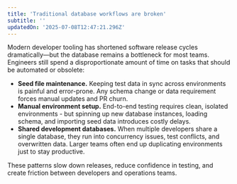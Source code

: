 ```yaml
---
title: 'Traditional database workflows are broken'
subtitle: ''
updatedOn: '2025-07-08T12:47:21.296Z'
---
```


Modern developer tooling has shortened software release cycles dramatically—but the database remains a bottleneck for most teams. Engineers still spend a disproportionate amount of time on tasks that should be automated or obsolete:

- **Seed file maintenance.** Keeping test data in sync across environments is painful and error-prone. Any schema change or data requirement forces manual updates and PR churn.
- **Manual environment setup.** End-to-end testing requires clean, isolated environments - but spinning up new database instances, loading schema, and importing seed data introduces costly delays.
- **Shared development databases.** When multiple developers share a single database, they run into concurrency issues, test conflicts, and overwritten data. Larger teams often end up duplicating environments just to stay productive.

These patterns slow down releases, reduce confidence in testing, and create friction between developers and operations teams.
